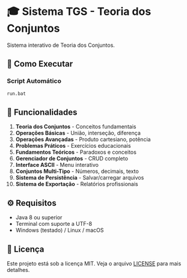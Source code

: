 # 🎓 Sistema TGS - Teoria dos Conjuntos

Sistema interativo de Teoria dos Conjuntos.

## 🚀 Como Executar

### Script Automático
```cmd
run.bat
```

## 🎯 Funcionalidades

1. **Teoria dos Conjuntos** - Conceitos fundamentais
2. **Operações Básicas** - União, interseção, diferença
3. **Operações Avançadas** - Produto cartesiano, potência
4. **Problemas Práticos** - Exercícios educacionais
5. **Fundamentos Teóricos** - Paradoxos e conceitos
6. **Gerenciador de Conjuntos** - CRUD completo
7. **Interface ASCII** - Menu interativo
8. **Conjuntos Multi-Tipo** - Números, decimais, texto
9. **Sistema de Persistência** - Salvar/carregar arquivos
10. **Sistema de Exportação** - Relatórios profissionais

## ⚙️ Requisitos

- Java 8 ou superior
- Terminal com suporte a UTF-8
- Windows (testado) / Linux / macOS

## 📝 Licença

Este projeto está sob a licença MIT. Veja o arquivo [LICENSE](LICENSE) para mais detalhes.
